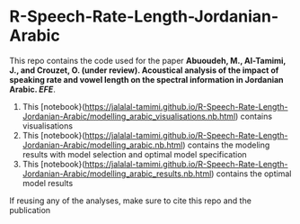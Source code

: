# R-Speech-Rate-Length-Jordanian-Arabic

This repo contains the code used for the paper **Abuoudeh, M., Al-Tamimi, J., and Crouzet, O. (under review). Acoustical analysis of the impact of speaking rate and vowel length on the spectral information in Jordanian Arabic. *EFE***.

1. This [notebook}(https://jalalal-tamimi.github.io/R-Speech-Rate-Length-Jordanian-Arabic/modelling_arabic_visualisations.nb.html) contains visualisations
2. This [notebook}(https://jalalal-tamimi.github.io/R-Speech-Rate-Length-Jordanian-Arabic/modelling_arabic.nb.html) contains the modeling results with model selection and optimal model specification
3. This [notebook}(https://jalalal-tamimi.github.io/R-Speech-Rate-Length-Jordanian-Arabic/modelling_arabic_results.nb.html) contains the optimal model results

If reusing any of the analyses, make sure to cite this repo and the publication 
